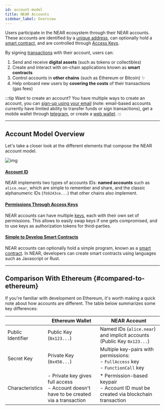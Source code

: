 ```yaml
---
id: account-model
title: NEAR Accounts
sidebar_label: Overview
---
```


Users participate in the NEAR ecosystem through their NEAR accounts. These accounts are identified by a [unique address](./account-id.md), can optionally hold a [smart contract](./smart-contract.md), and are controlled through [Access Keys](./access-keys.md).

By signing [transactions](./transactions.md) with their account, users can:

1. Send and receive **digital assets** (such as tokens or collectibles)
2. Create and interact with on-chain applications known as **smart contracts**
3. Control accounts in **other chains** (such as Ethereum or Bitcoin) ✨
4. Help onboard new users by **covering the costs** of their transactions (gas fees)

:::tip Want to create an account?
You have multiple ways to create an account, you can [sign-up using your email](https://dev.near.org/signup) (note: email-based accounts currently have limited ability to transfer funds or sign transactions), get a mobile wallet through [telegram](https://web.telegram.org/k/#@herewalletbot), or create a [web wallet](https://app.mynearwallet.com).
:::

---

## Account Model Overview

Let's take a closer look at the different elements that compose the NEAR account model.

![img](@site/static/docs/assets/welcome-pages/accounts.png)

#### [Account ID](account-id.md)

NEAR implements two types of accounts IDs: **named accounts** such as `alice.near`, which are simple to remember and share, and the classic alphanumeric IDs (`fb9243ce...`) that other chains also implement.

#### [Permissions Through Access Keys](access-keys.md)

NEAR accounts can have multiple [keys](access-keys.md), each with their own set of permissions. This allows to easily swap keys if one gets compromised, and to use keys as authorization tokens for third-parties.

#### [Simple to Develop Smart Contracts](smart-contract.md)

NEAR accounts can optionally hold a simple program, known as a [smart contract](smart-contract.md). In NEAR, developers can create smart contracts using languages such as Javascript or Rust.

---

## Comparison With Ethereum {#compared-to-ethereum}

If you're familiar with development on Ethereum, it's worth making a quick note about how accounts are different. The table below summarizes some key differences:

|                   | Ethereum Wallet                                                                             | NEAR Account                                                                                                 |
| ----------------- | ------------------------------------------------------------------------------------------- | ------------------------------------------------------------------------------------------------------------ |
| Public Identifier | Public Key (`0x123...`)                                                  | Named IDs (`alice.near`) and implicit accounts (Public Key `0x123...`) |
| Secret Key        | Private Key (`0x456...`)                                                 | Multiple key-pairs with permissions:<br />- `FullAccess` key<br />- `FunctionCall` key       |
| Characteristics   | - Private key gives full access<br />- Account doesn't have to be created via a transaction | * Permission-based keypair<br />- Account ID must be created via blockchain transaction                      |
